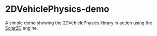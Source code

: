 # 2DVehiclePhysics-demo
A simple demo showing the 2DVehiclePhysics library in action using the [Solar2D](https://solar2d.com/) engine.
